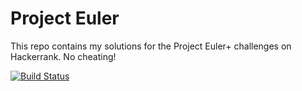 # Project Euler

This repo contains my solutions for the Project Euler+ challenges on Hackerrank. No cheating!

[![Build Status](https://travis-ci.org/prositen/project-euler.svg?branch=master)](https://travis-ci.org/prositen/project-euler)